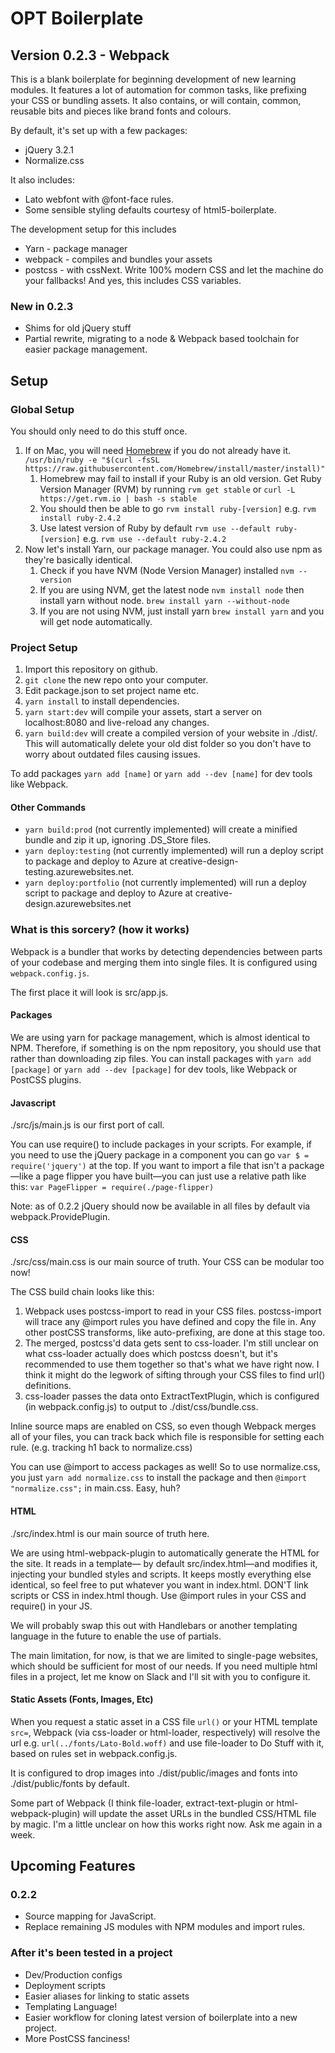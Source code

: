 # OPT Boilerplate
## Version 0.2.3 - Webpack

This is a blank boilerplate for beginning development of new learning modules. It features a lot of automation for common tasks, like prefixing your CSS or bundling assets. It also contains, or will contain, common, reusable bits and pieces like brand fonts and colours. 

By default, it's set up with a few packages: 

- jQuery 3.2.1
- Normalize.css

It also includes:

- Lato webfont with @font-face rules. 
- Some sensible styling defaults courtesy of html5-boilerplate. 

The development setup for this includes 

- Yarn - package manager
- webpack - compiles and bundles your assets 
- postcss - with cssNext. Write 100% modern CSS and let the machine do your fallbacks! And yes, this includes CSS variables. 

### New in 0.2.3
- Shims for old jQuery stuff
- Partial rewrite, migrating to a node & Webpack based toolchain for easier package management. 


## Setup
### Global Setup
You should only need to do this stuff once. 

1. If on Mac, you will need [Homebrew](https://brew.sh/) if you do not already have it. `/usr/bin/ruby -e "$(curl -fsSL https://raw.githubusercontent.com/Homebrew/install/master/install)"` 
   1. Homebrew may fail to install if your Ruby is an old version. Get Ruby Version Manager (RVM) by running `rvm get stable` or `curl -L https://get.rvm.io | bash -s stable` 
   2. You should then be able to go `rvm install ruby-[version]` e.g. `rvm install ruby-2.4.2` 
   3. Use latest version of Ruby by default `rvm use --default ruby-[version]` e.g. `rvm use --default ruby-2.4.2`
2. Now let's install Yarn, our package manager. You could also use npm as they're basically identical.
   1. Check if you have NVM (Node Version Manager) installed `nvm --version`
   2. If you are using NVM, get the latest node `nvm install node` then install yarn without node. `brew install yarn --without-node`
   3. If you are not using NVM, just install yarn `brew install yarn` and you will get node automatically.

### Project Setup
1. Import this repository on github.
2. `git clone` the new repo onto your computer.
3. Edit package.json to set project name etc. 
4. `yarn install` to install dependencies. 
5. `yarn start:dev` will compile your assets, start a server on localhost:8080 and live-reload any changes. 
6. `yarn build:dev` will create a compiled version of your website in ./dist/. This will automatically delete your old dist folder so you don't have to worry about outdated files causing issues. 

To add packages `yarn add [name]` or `yarn add --dev [name]` for dev tools like Webpack. 

#### Other Commands
- `yarn build:prod` (not currently implemented) will create a minified bundle and zip it up, ignoring .DS_Store files. 
- `yarn deploy:testing` (not currently implemented) will run a deploy script to package and deploy to Azure at creative-design-testing.azurewebsites.net.
- `yarn deploy:portfolio` (not currently implemented) will run a deploy script to package and deploy to Azure at creative-design.azurewebsites.net 


### What is this sorcery? (how it works)
Webpack is a bundler that works by detecting dependencies between parts of your codebase and merging them into single files. It is configured using `webpack.config.js`. 

The first place it will look is src/app.js. 

#### Packages
We are using yarn for package management, which is almost identical to NPM. Therefore, if something is on the npm repository, you should use that rather than downloading zip files. You can install packages with `yarn add [package]` or `yarn add --dev [package]` for dev tools, like Webpack or PostCSS plugins. 

#### Javascript
./src/js/main.js is our first port of call. 

You can use require() to include packages in your scripts. For example, if you need to use the jQuery package in a component you can go `var $ = require('jquery')` at the top. If you want to import a file that isn't a package—like a page flipper you have built—you can just use a relative path like this: `var PageFlipper = require(./page-flipper)` 

Note: as of 0.2.2 jQuery should now be available in all files by default via webpack.ProvidePlugin. 

#### CSS 
./src/css/main.css is our main source of truth. Your CSS can be modular too now!

The CSS build chain looks like this:

1. Webpack uses postcss-import to read in your CSS files. postcss-import will trace any @import rules you have defined and copy the file in. Any other postCSS transforms, like auto-prefixing, are done at this stage too.
2. The merged, postcss'd data gets sent to css-loader. I'm still unclear on what css-loader actually does which postcss doesn't, but it's recommended to use them together so that's what we have right now. I think it might do the legwork of sifting through your CSS files to find url() definitions. 
3. css-loader passes the data onto ExtractTextPlugin, which is configured (in webpack.config.js) to output to ./dist/css/bundle.css. 

Inline source maps are enabled on CSS, so even though Webpack merges all of your files, you can track back which file is responsible for setting each rule. (e.g. tracking h1 back to normalize.css)

You can use @import to access packages as well! So to use normalize.css, you just `yarn add normalize.css` to install the package and then `@import "normalize.css";` in main.css. Easy, huh? 

#### HTML
./src/index.html is our main source of truth here. 

We are using html-webpack-plugin to automatically generate the HTML for the site. It reads in a template— by default src/index.html—and modifies it, injecting your bundled styles and scripts. It keeps mostly everything else identical, so feel free to put whatever you want in index.html. DON'T link scripts or CSS in index.html though. Use @import rules in your CSS and require() in your JS. 

We will probably swap this out with Handlebars or another templating language in the future to enable the use of partials. 

The main limitation, for now, is that we are limited to single-page websites, which should be sufficient for most of our needs. If you need multiple html files in a project, let me know on Slack and I'll sit with you to configure it. 

#### Static Assets (Fonts, Images, Etc)
When you request a static asset in a CSS file `url()` or your HTML template `src=`, Webpack (via css-loader or html-loader, respectively) will resolve the url e.g. `url(../fonts/Lato-Bold.woff)` and use file-loader to Do Stuff with it, based on rules set in webpack.config.js. 

It is configured to drop images into ./dist/public/images and fonts into ./dist/public/fonts by default. 

Some part of Webpack (I think file-loader, extract-text-plugin or html-webpack-plugin) will update the asset URLs in the bundled CSS/HTML file by magic. I'm a little unclear on how this works right now. Ask me again in a week. 


## Upcoming Features
### 0.2.2
- Source mapping for JavaScript. 
- Replace remaining JS modules with NPM modules and import rules. 

### After it's been tested in a project 
- Dev/Production configs
- Deployment scripts
- Easier aliases for linking to static assets 
- Templating Language! 
- Easier workflow for cloning latest version of boilerplate into a new project. 
- More PostCSS fanciness! 
